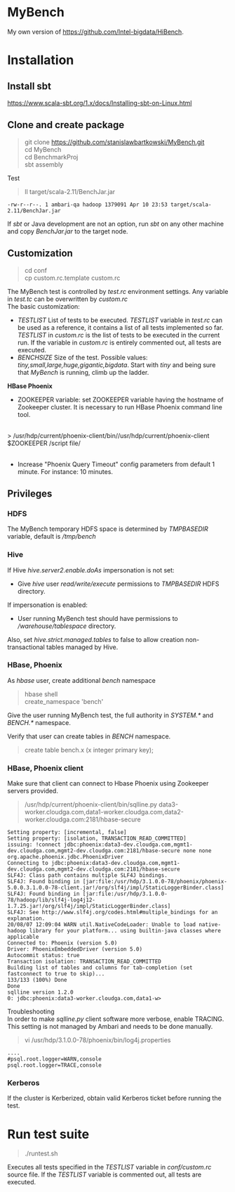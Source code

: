 # MyBench

My own version of https://github.com/Intel-bigdata/HiBench.

# Installation

## Install sbt
https://www.scala-sbt.org/1.x/docs/Installing-sbt-on-Linux.html

## Clone and create package
> git clone https://github.com/stanislawbartkowski/MyBench.git<br>
> cd MyBench<br>
> cd BenchmarkProj<br>
> sbt assembly<br>

Test<br>
> ll target/scala-2.11/BenchJar.jar<br>
```
-rw-r--r--. 1 ambari-qa hadoop 1379091 Apr 10 23:53 target/scala-2.11/BenchJar.jar
```

If *sbt* or Java development are not an option, run *sbt* on any other machine and copy *BenchJar.jar* to the target node.

## Customization
>cd conf<br>
> cp custom.rc.template custom.rc<br>

The MyBench test is controlled by *test.rc* environment settings. Any variable in *test.tc* can be overwritten by *custom.rc*
<br>
The basic customization:<br>
 * *TESTLIST* List of tests to be executed. *TESTLIST* variable in *test.rc* can be used as a reference, it contains a list of all tests implemented so far. *TESTLIST* in *custom.rc* is the list of tests to be executed in the current run. If the variable in *custom.rc* is entirely commented out, all tests are executed.
 * *BENCHSIZE* Size of the test. Possible values: *tiny,small,large,huge,gigantic,bigdata*. Start with *tiny* and being sure that *MyBench* is running, climb up the ladder.
 
**HBase Phoenix**<br>
* ZOOKEEPER variable: set ZOOKEEPER variable having the hostname of Zookeeper cluster. It is necessary to run HBase Phoenix command line tool.
<br>
> /usr/hdp/current/phoenix-client/bin//usr/hdp/current/phoenix-client $ZOOKEEPER /script file/<br>
<br>

* Increase "Phoenix Query Timeout" config parameters from default 1 minute. For instance: 10 minutes.
 
## Privileges

### HDFS
The MyBench temporary HDFS space is determined by *TMPBASEDIR* variable, default is */tmp/bench*
### Hive
If Hive *hive.server2.enable.doAs* impersonation is not set:
 *  Give *hive* user *read/write/execute* permissions to *TMPBASEDIR* HDFS directory.<br>
 
If impersonation is enabled:
 * User running MyBench test should have permissions to */warehouse/tablespace* directory.<br>

Also, set *hive.strict.managed.tables* to false to allow creation non-transactional tables managed by Hive.
<br>
### HBase, Phoenix
As *hbase* user, create additional *bench* namespace<br>
> hbase shell<br>
> create_namespace 'bench'

Give the user running MyBench test, the full authority in *SYSTEM.\** and *BENCH.\** namespace.<br>

Verify that user can create tables in *BENCH* namespace.

> create table bench.x (x integer primary key);
### HBase, Phoenix client
Make sure that client can connect to Hbase Phoenix using Zookeeper servers provided.<br>
 > /usr/hdp/current/phoenix-client/bin/sqlline.py  data3-worker.cloudga.com,data1-worker.cloudga.com,data2-worker.cloudga.com:2181/hbase-secure <br>
 ```
 Setting property: [incremental, false]
Setting property: [isolation, TRANSACTION_READ_COMMITTED]
issuing: !connect jdbc:phoenix:data3-dev.cloudga.com,mgmt1-dev.cloudga.com,mgmt2-dev.cloudga.com:2181/hbase-secure none none org.apache.phoenix.jdbc.PhoenixDriver
Connecting to jdbc:phoenix:data3-dev.cloudga.com,mgmt1-dev.cloudga.com,mgmt2-dev.cloudga.com:2181/hbase-secure
SLF4J: Class path contains multiple SLF4J bindings.
SLF4J: Found binding in [jar:file:/usr/hdp/3.1.0.0-78/phoenix/phoenix-5.0.0.3.1.0.0-78-client.jar!/org/slf4j/impl/StaticLoggerBinder.class]
SLF4J: Found binding in [jar:file:/usr/hdp/3.1.0.0-78/hadoop/lib/slf4j-log4j12-1.7.25.jar!/org/slf4j/impl/StaticLoggerBinder.class]
SLF4J: See http://www.slf4j.org/codes.html#multiple_bindings for an explanation.
20/08/07 12:09:04 WARN util.NativeCodeLoader: Unable to load native-hadoop library for your platform... using builtin-java classes where applicable
Connected to: Phoenix (version 5.0)
Driver: PhoenixEmbeddedDriver (version 5.0)
Autocommit status: true
Transaction isolation: TRANSACTION_READ_COMMITTED
Building list of tables and columns for tab-completion (set fastconnect to true to skip)...
133/133 (100%) Done
Done
sqlline version 1.2.0
0: jdbc:phoenix:data3-worker.cloudga.com,data1-w> 
 ```
 Troubleshooting<br>
 In order to make *sqlline.py* client software more verbose, enable TRACING. This setting is not managed by Ambari and needs to be done manually.
>vi /usr/hdp/3.1.0.0-78/phoenix/bin/log4j.properties
```
....
#psql.root.logger=WARN,console
psql.root.logger=TRACE,console
 ```
### Kerberos
If the cluster is Kerberized, obtain valid Kerberos ticket before running the test.

# Run test suite
> ./runtest.sh<br>

Executes all tests specified in the *TESTLIST* variable in *conf/custom.rc* source file. If the *TESTLIST* variable is commented out, all tests are executed.




